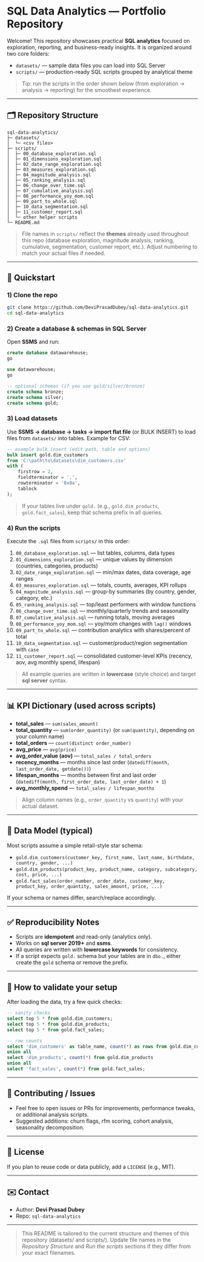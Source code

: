 # SQL Data Analytics — Portfolio Repository

Welcome! This repository showcases practical **SQL analytics** focused on exploration, reporting, and business-ready insights. It is organized around two core folders:

- `datasets/` — sample data files you can load into SQL Server
- `scripts/` — production-ready SQL scripts grouped by analytical theme

> Tip: run the scripts in the order shown below (from exploration → analysis → reporting) for the smoothest experience.

---

## 🗂 Repository Structure

```
sql-data-analytics/
├─ datasets/
│  └─ <csv files>
├─ scripts/
│  ├─ 00_database_exploration.sql
│  ├─ 01_dimensions_exploration.sql
│  ├─ 02_date_range_exploration.sql
│  ├─ 03_measures_exploration.sql
│  ├─ 04_magnitude_analysis.sql
│  ├─ 05_ranking_analysis.sql
│  ├─ 06_change_over_time.sql
│  ├─ 07_cumulative_analysis.sql
│  ├─ 08_performance_yoy_mom.sql
│  ├─ 09_part_to_whole.sql
│  ├─ 10_data_segmentation.sql
│  ├─ 11_customer_report.sql
│  └─ other helper scripts
└─ README.md
```

> File names in `scripts/` reflect the **themes** already used throughout this repo (database exploration, magnitude analysis, ranking, cumulative, segmentation, customer report, etc.). Adjust numbering to match your actual files if needed.

---

## 🚀 Quickstart

### 1) Clone the repo
```bash
git clone https://github.com/DeviPrasadDubey/sql-data-analytics.git
cd sql-data-analytics
```

### 2) Create a database & schemas in SQL Server
Open **SSMS** and run:
```sql
create database datawarehouse;
go

use datawarehouse;
go

-- optional schemas (if you use gold/silver/bronze)
create schema bronze;
create schema silver;
create schema gold;
```

### 3) Load datasets
Use **SSMS → database → tasks → import flat file** (or BULK INSERT) to load files from `datasets/` into tables. Example for CSV:

```sql
-- example bulk insert (edit path, table and options)
bulk insert gold.dim_customers
from 'C:\path\to\datasets\dim_customers.csv'
with (
    firstrow = 2,
    fieldterminator = ',',
    rowterminator = '0x0a',
    tablock
);
```

> If your tables live under `gold.` (e.g., `gold.dim_products`, `gold.fact_sales`), keep that schema prefix in all queries.

### 4) Run the scripts
Execute the `.sql` files from `scripts/` in this order:

1. `00_database_exploration.sql` — list tables, columns, data types
2. `01_dimensions_exploration.sql` — unique values by dimension (countries, categories, products)
3. `02_date_range_exploration.sql` — min/max dates, data coverage, age ranges
4. `03_measures_exploration.sql` — totals, counts, averages, KPI rollups
5. `04_magnitude_analysis.sql` — group-by summaries (by country, gender, category, etc.)
6. `05_ranking_analysis.sql` — top/least performers with window functions
7. `06_change_over_time.sql` — monthly/quarterly trends and seasonality
8. `07_cumulative_analysis.sql` — running totals, moving averages
9. `08_performance_yoy_mom.sql` — yoy/mom changes with `lag()` windows
10. `09_part_to_whole.sql` — contribution analytics with shares/percent of total
11. `10_data_segmentation.sql` — customer/product/region segmentation with `case`
12. `11_customer_report.sql` — consolidated customer-level KPIs (recency, aov, avg monthly spend, lifespan)

> All example queries are written in **lowercase** (style choice) and target **sql server** syntax.

---

## 📊 KPI Dictionary (used across scripts)

- **total_sales** — `sum(sales_amount)`  
- **total_quantity** — `sum(order_quantity)` (or `sum(quantity)`, depending on your column name)  
- **total_orders** — `count(distinct order_number)`  
- **avg_price** — `avg(price)`  
- **avg_order_value (aov)** — `total_sales / total_orders`  
- **recency_months** — months since last order (`datediff(month, last_order_date, getdate())`)  
- **lifespan_months** — months between first and last order (`datediff(month, first_order_date, last_order_date) + 1`)  
- **avg_monthly_spend** — `total_sales / lifespan_months`  

> Align column names (e.g., `order_quantity` vs `quantity`) with your actual dataset.

---

## 🧱 Data Model (typical)

Most scripts assume a simple retail-style star schema:

- `gold.dim_customers(customer_key, first_name, last_name, birthdate, country, gender, ...)`
- `gold.dim_products(product_key, product_name, category, subcategory, cost, price, ...)`
- `gold.fact_sales(order_number, order_date, customer_key, product_key, order_quantity, sales_amount, price, ...)`

If your schema or names differ, search/replace accordingly.

---

## ✅ Reproducibility Notes

- Scripts are **idempotent** and read-only (analytics only).  
- Works on **sql server 2019+** and **ssms**.  
- All queries are written with **lowercase keywords** for consistency.  
- If a script expects `gold.` schema but your tables are in `dbo.`, either create the `gold` schema or remove the prefix.

---

## 🧪 How to validate your setup

After loading the data, try a few quick checks:

```sql
-- sanity checks
select top 5 * from gold.dim_customers;
select top 5 * from gold.dim_products;
select top 5 * from gold.fact_sales;

-- row counts
select 'dim_customers' as table_name, count(*) as rows from gold.dim_customers
union all
select 'dim_products', count(*) from gold.dim_products
union all
select 'fact_sales', count(*) from gold.fact_sales;
```

---

## 🙌 Contributing / Issues

- Feel free to open issues or PRs for improvements, performance tweaks, or additional analysis scripts.
- Suggested additions: churn flags, rfm scoring, cohort analysis, seasonality decomposition.

---

## 📄 License

If you plan to reuse code or data publicly, add a `LICENSE` (e.g., MIT).

---

## ✉️ Contact

- Author: **Devi Prasad Dubey**
- Repo: `sql-data-analytics`

---

> This README is tailored to the current structure and themes of this repository (datasets/ and scripts/). Update file names in the *Repository Structure* and *Run the scripts* sections if they differ from your exact filenames.
